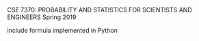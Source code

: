 CSE 7370: PROBABILITY AND STATISTICS FOR SCIENTISTS AND ENGINEERS
Spring 2019

include formula implemented in Python